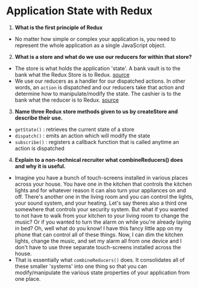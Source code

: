 # Application State with Redux

1. **What is the first principle of Redux**
- No matter how simple or complex your application is, you need to represent the whole application as a single JavaScript object.

2. **What is a store and what do we use our reducers for within that store?**
- The store is what holds the application 'state'. A bank vault is to the bank what the Redux Store is to Redux. [source](https://www.freecodecamp.org/news/understanding-redux-the-worlds-easiest-guide-to-beginning-redux-c695f45546f6)
- We use our reducers as a handler for our dispatched actions. In other words, an `action` is dispatched and our reducers take that action and determine how to manipulate/modify the state.
The cashier is to the bank what the reducer is to Redux. [source](https://www.freecodecamp.org/news/understanding-redux-the-worlds-easiest-guide-to-beginning-redux-c695f45546f6)

3. **Name three Redux store methods given to us by createStore and describe their use.**
- `getState()` : retrieves the current state of a store
- `dispatch()` : emits an action which will modify the state
- `subscribe()` : registers a callback function that is called anytime an action is dispatched

4. **Explain to a non-technical recruiter what combineReducers() does and why it is useful.**
- Imagine you have a bunch of touch-screens installed in various places across your house. You have one in the kitchen that controls the kitchen lights and for whatever reason it can also turn your appliances on and off. There's another one in the living room and you can control the lights, your sound system, and your heating. Let's say theres also a third one somewhere that controls your security system. But what if you wanted to not have to walk from your kitchen to your living room to change the music? Or if you wanted to turn the alarm on while you're already laying in bed? Oh, well what do you know! I have this fancy little app on my phone that can control all of these things. Now, I can dim the kitchen lights, change the music, and set my alarm all from one device and I don't have to use three separate touch-screens installed across the house.
- That is essentially what `combineReducers()` does. It consolidates all of these smaller 'systems' into one thing so that you can modify/manipulate the various state properties of your application from one place.